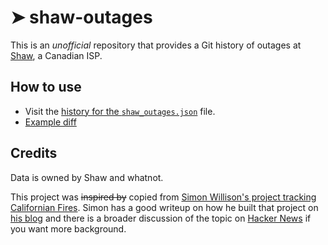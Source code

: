 # ➤ shaw-outages

This is an *unofficial* repository that provides a Git history of outages at [Shaw](https://shaw.ca), a Canadian ISP.

## How to use

- Visit the [history for the `shaw_outages.json`](https://github.com/outages/shaw-outages/commits/main/shaw_outages.json) file.
- [Example diff](https://github.com/outages/shaw-outages/commit/b41847ef1fb1c654fc0922652dde8003d3ba5548)

## Credits

Data is owned by Shaw and whatnot.

This project was ~~inspired by~~ copied from [Simon Willison's project tracking Californian Fires](https://simonwillison.net/2020/Oct/9/git-scraping/). Simon has a good writeup on how he built that project on [his blog](https://simonwillison.net/2020/Oct/9/git-scraping/) and there is a broader discussion of the topic on [Hacker News](https://news.ycombinator.com/item?id=24732943) if you want more background.
